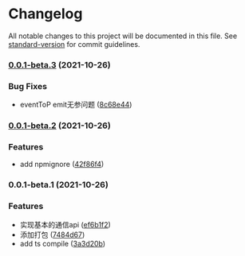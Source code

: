 # Changelog

All notable changes to this project will be documented in this file. See [standard-version](https://github.com/conventional-changelog/standard-version) for commit guidelines.

### [0.0.1-beta.3](https://github.com/pokemonon/electron-ipc-encapsulation/compare/v0.0.1-beta.2...v0.0.1-beta.3) (2021-10-26)


### Bug Fixes

* eventToP emit无参问题 ([8c68e44](https://github.com/pokemonon/electron-ipc-encapsulation/commit/8c68e4420807b0ea64619371dc44aa2ab096096d))

### [0.0.1-beta.2](https://github.com/pokemonon/electron-ipc-encapsulation/compare/v0.0.1-beta.1...v0.0.1-beta.2) (2021-10-26)


### Features

* add npmignore ([42f86f4](https://github.com/pokemonon/electron-ipc-encapsulation/commit/42f86f4f956698591a7a3326fa22556c673d01d9))

### 0.0.1-beta.1 (2021-10-26)


### Features

* 实现基本的通信api ([ef6b1f2](https://github.com/pokemonon/electron-ipc-encapsulation/commit/ef6b1f27b2068967637d2b460eff455fbd8a37e8))
* 添加打包 ([7484d67](https://github.com/pokemonon/electron-ipc-encapsulation/commit/7484d67adace6267aa6c98659bd300c4fa15c1c1))
* add ts compile ([3a3d20b](https://github.com/pokemonon/electron-ipc-encapsulation/commit/3a3d20b0d3191946fecb598cf7d722f51035b9a0))
